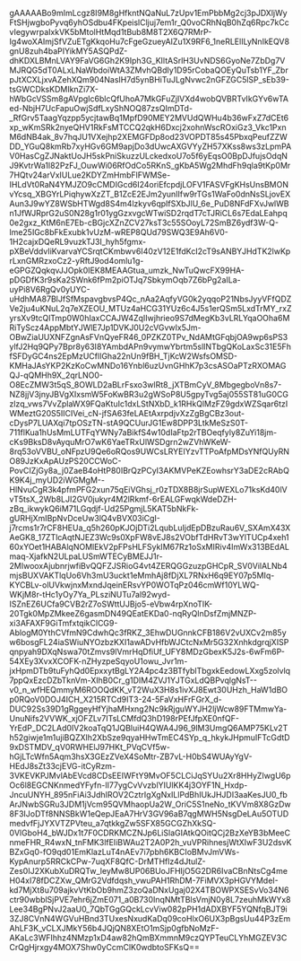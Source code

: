 gAAAAABo9mImLcgz8I9M8gHfkntNQaNuL7zUpv1EmPbbMg2cj3pJDXljWyFtSHjwgboPyvq6yhOSdbu4FKpeislCljuj7em1r_Q0voCRhNqB0hZq6Rpc7kCcvIegywrpaIxkVK5bMtolHtMqd1tBub8M8T2X6Q7RMrP-Ig4woXAImjSfVZuETgKkqoHu7cFgeGzueyAIZu1X9RF6_1neRLElILyNnIkEQV8gnU8zuh4baPIYikMY5ASQPdZ-dhKDXLBMnLVAY9FaVG6Gh2K9Iph3G_KIltASrlH3UvNDS6GyoNe7ZbDg7VMJRQG5dT0ALxLNaWbdoiWtA3ZMvhQBdIy1D95rCobaQOEyQuTsb1YF_ZbrpJtXCXLjxvAZehXQm904NasIH7d5ynBHiTuJLgNvwc2nGFZGC5lSP_sEb39-tsGWCDksKDMIknZi7X-hWbGcVSSm8gAVpgIc6blcQfUhoA7MkGFuZjIVXd4wobQVBRTvIkGYv6wTAed-NbjH7UcFapuOwjSdfLxyShNOQ87zsQImDTd-_RfGrv5TaagYqzpp5ycjtawBq1MpfD90MEY2MVUdQWHu4b36wFxZ7dCEt6xp_wKmSRk2nyeQHV1RkFsMTCCQ2qkH6Dxcj2xohnWscROxiGz3_Vkc1PxnM6dNB4ak_8v7hqJU1VXejhp2XEMGFDp8od23VOPDT85s45PbxqPeufZZWDD_YGuQ8kmRb7xyHGv6GM9apjDo3dUwcAXGVYyZH57XKss8ws3zLpmPAV0HasCgZJNaktUoJH5skPniSkuzzULckedxoU7o5f6yEqsO0BpDJfujsOdqNJ9KvtrWa1l82PzFJ_OuwWi06RfOdCo5RKnS_gKbA5Wg2MhdFh9qla9tKp0Mr7HQtv24arVxIULue2KDYZmHmbFlFWMSe-IHLdVt0RaN4YMJZO9cCMDIGcd6I24oriEfcpdjLOFV1FASVFgKHsUnsBMONvYcsq_XBGYrLPiqhywXzZT_B1ZcE2EJm2yunIIfw9rTGs1WaFo0dnNsSLjovEXAun3J9wYZ8WSbHTWgd8S4m4lzkyv6qpIfSXbJlU_6e_PuD8NFdFXvJwlWBn1JfWJRprG2uS0N28g1r01ygGzxvgcWTwiSD2rqdT7cTJRiCL6s7EdaLEahpq0e2gxz_KtM6nE7Eb-cBGjcXZnZCV27ksT3c55SOoyL72SmBZ6ydf3W-Q-lme25IGc8bFkExubk1vUzM-wREP8QUd79SWQ3E9Ah6V0-1H2cajxDQeRL9vuzkTJ3I_hyh5fgmx-pXBeVddvIiKvarvaYCSrqtCKmbwv6I40zV12E1fdKcI2cT9sANBYJHdTK2lwKprLxnGMRzxoCz2-yRftJ9od4omlu1g-eGPGZQqkqvJJOpk0IEK8MEAAGtua_umzk_NwTuQwcFX99HA-pDGDfK3r9sKa2SWnk6fPm2piOTJq7SbkymOqb7Z6bPg2aILa-uyPi8V6RgQv0yUYC-uHdhMA87BlJfSfMspavgbvsP4Qc_nAa2AqfyVG0k2yqqoP21NbsJyyVFfQDZVe2ju4uKNuL2q7eXZEOU_MTUz4aHCG31YUz6c4J5s1erQSm5LxdTrMY_rxZyrsXv9tcQlTmp0W0hIaxCCAJW4ZqIIwjhrieo9S7dMegKb3vLRLYqaOOha6MRiTyScz4AppMbtYJWlE7Jp1DVKJ0U2cVGvwIx5Jm-OBwZiaUUXNFZgnAsFVnQyeFR46_0PZKZ0TPv_NdAMtGFqbjOA9wp6sPS3ylfJ2Hq9QPy7Bpr8y63I8YAmbdAPn9vymwYbrtm5slINTbgQKoLaxSc31E5FhfSFDyGC4ns2EpMzUCflIGha22nUn9fBH_TjKcW2WsfsOMSD-KMHaJAsYKP2KzKoCwMNDo16Ynbl6uzUvnGHhK7p3csASOaPTzRXOMAGQJ-qQMHh9X_2qrLNO0-O8EcZMW3t5qS_8OWLD2aBLrFsxo3wlRt8_jXTBmCyV_8MbgegboVn8s7-NZ8jjV3jnyJBVgXIxsmW5FoKwBR3u2gWSoP8U5gpyTvg5aj055ST81uG0CGzlzq_vws7VvZplaWX9FQaKtuIc1dxLStNXbD_k1RHkQlMzFZ9gdxWZSqar6tzIWMeztG20S5IICIVei_cN-jfSA63feLAEtAxrpdjvXzZgBgCBz3out-cDysP7LUAXqi7tpOSzTN-stA9QCUurJG1Ew8DPP3LtkMeSzS0T-711flKua1hUsMmLUTFqYWNy7aBikfS4w10dIaFtp2rTBOeqfyly8ZuYi18jm-cKs9BksD8vAyquMrO7wK6YaeTRxUlWSDgrn2wZVhWKeW-8rq53oVVBU_oNFpzU9Qe6oRQos9UWCsLRYEIYzvTTPoAfpMDsYNfQUyRNO89JzKxApAUzPS20CCWoC-PovCIZjGy8a_j0ZaeB4oHtP80IBrQzPCyI3AKMVPeKZEowhsrY3aDE2cRAbQK9K4j_myUD2iWGMgM--HlNvuCgR3k4pfmPFG2xun75qEiVGhsj_r0zTDX8B8jrSupWEXLo71ksKd40lVvT5tsX_2Wb8LJI2GV0jukyr4M2lRkmf-6rEALGFwqkWdeDZH-zBq_ikwykQ6iM71LGqdjf-Ud25PgmjL5KAT5bNkFk-gURHjXmIBpNvDceUw3lQ4vBVX03iCgI-j7rcms1r7rCF8HEUa_q5h260pKJOjDTi2LqubLuIjdEpDBzuRau6V_SXAmX43XAeGK8_17ZTlcAqtNJEZ3Wc9s0XpFW8vEJ8s2VObfTdHRvT3wYlTUCp4xeh160xYOet1HABAlqNOMlEkV2pFPsHLFSykIM67Rz1oSxMIRiv4ImWx313BEdALmaq-XjafkN2ULpaLUSmWTECyBMEJJ1r-2MIwooxAjubnrjwfiBvQQFZJSRioG4vt4ZERQGGzuzpGHCpR_SV0VilALNb4mjsBUXVAKTlqUo6Vh3mU3uckt1eMmhAj8fDjXL7RNxH6q9EY07p5MIq-KYCBLv-olUVkwjnxMxndJqeinERsvYP0WOTqPz046cmWf10YLWQ-WKjM8r-tHc1yOy7Ya_PLsziNUTu7al92wyd-ISZnEZ6UCfa9CVB2rZ7oSWttUJBjo5-eVbw4rpXnoTIK-20Tgk0MpZMkeeZ6gasmDN49QEatEKDa0-nqRyQlnDsfZmjMNZP-xi3AFAXF9GiTmfxtqikClCG9-AblogM0YthCVfmN9CdwhQc3fRKZ_3EhwDUGnnkCFB186V2vUXCv2m85yw6bosgFL24iaSWiuNYOzbzKXI1awADvHfbWJCtcNxMr5G32XnhkdgrqjXISPqnpyah9DXqNswa70tZmvs9lVmrHqDfiUf_UFY8MDzGbexK5J2s-6wFm6P-54XEy3XvxXCOFK-nZHyzpeSqyoU1owu_Jvr1m-jxHpmDTb9tuFyhQd0EpxxytBgLY2A4pc4z3BTfyblTbgxkEedowLXxg5zolvlq7ppQxEzcDZbTknVm-XIhB0Cr_g1DIM4ZVJ1YJTGxLdQBPvqlgNsT--v0_n_wfHEQmmyM6ROOQdKK_vT2WuX3H8s1ivXJ8Ewt30UHzh_HaW1dBOp0RQoV0DOJ4ICH_X215RTCd9IT3-24-5FaVxHFrFGrX_d-DUC92Ss39D1gRggeyHfYjhaMHxng2Nc9kRjguWYJH2ljWcw89FTMmwYa-UnuNifs2VVWK_xjOFZLv7ITsLCMfdQ3hD198rPEfJfpXE0nfQF-YrEdP_DC2LAd0IV2koaTqQ1JQBluiH4QWA4J96_9lM3UmgQ6AMP75KLv2Th52giwje1m1ujiBQZXlh2XbSze9qyaHHwTmEC4SYp_q_hkykJHpmuIFTcGdtD9xDSTMDV_qV0RWHElJ97HKt_PVqCVf5w-hGjLTcWfn5Aqm3hsX3GEzZVeX4SoMtr-ZB7vL-H0bS4WUAyYgV-HEdJ8sZt33cjEVG-itCyRzm-3VKEVKPJMvlAbEVcd8CDsEEIWFtY9MvOF5CLCiJqSYUu2Xr8HHyZIwgU6pOc6l8EGCNKnmedYFyfn-lI77ygCvVvzblYIUlKK4j3OYF1N_Hxdp-JncuUNYH_895nFiAi3JdhIROV2CztrIgXgNxILlPdBhIUkJHJDI3aaKesJU0_fbArJNwbSGRu3JDM1jVcm95QVMhaopUa2W_OriC5S1neNo_tKVVm8X8GzDw8F3IJoDTf8NNSBkW1eQepJEaA7HrV3GV96aB7qgMWH5NsgDeLAu5OTUDmedvfFjJYXVTZPVteu_a7qtkkgZw5SFX85GCGZhXkSQ-0VlGboH4_bWJDx1t7F0CDRKMCZNJp6LiSlaGIAtkQOitQCj2BzXeYB3bMeeCnmeFHR_R4wxN_tnFMK3lfEIiBWAu2T2A0P2h_vuVPRihnesjWtXIwF3U2dsvKBZxGq0-fO9qd01EmKlazLuT4nAEv7i7pbh6KBCIoBMvJmVWs-KypAnurp5RRCkCPw-7uqXF8QfC-DrMTHflz4dJtulZ-Zes0IJ2XKubXuDRQTw_leyMw8UP06BUoJFHIjO5G2DR6IvaCBnNtsCg4meH04xI78fDCZXw_QMrG2Vdfdqsh_vwuPAH1RhDM-7FiMVX3pHGVYMdeI-kd7MjXt8u709ajkvVtKbOb9hmZ3zoQaDNxUgaj02X4TBOWPXSESvVo34N6ctr90wbblSjPVE7ehr6jZmE071_a0B730InqNMtTBlsVmjN0y8L7zeuhMkWYx8Lee34BgPNvJ2aaU0_7QbTGgGQckLcvViw082pPH1dADXBYF5YQNfqBJT9i3ZJ8CVnN4WGVuHBnd3TUxesNxudKaDq09coHlxO6UX3pBgsUu44P3zEmAhLF3K_vCLXJMkY56b4JQjQN8XEtO1mSjp0gfbNoMzF-AKaLc3WFIhhz4NMzp1xD4aw82hQmBXmmnM9czQYPTeuCLYhMGZEV3CCrQgHjrxgy4MOX7Shw0yCcmClK0wdbtoSFKsQ==